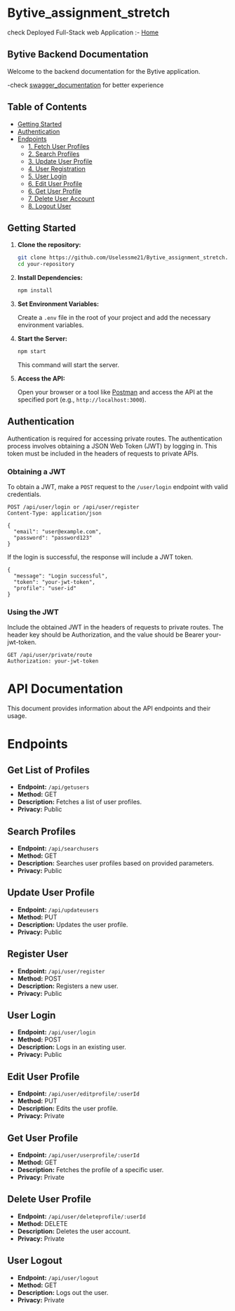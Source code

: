 # Bytive_assignment_stretch

check Deployed Full-Stack web Application :- [Home](https://tiny-lokum-3ee10e.netlify.app)

## Bytive Backend Documentation

Welcome to the backend documentation for the Bytive application.

-check [ swagger_documentation](https://bytive-assignment-stretch-frn4.vercel.app/api-docs/) for better experience

## Table of Contents

- [Getting Started](#getting-started)
- [Authentication](#authentication)
- [Endpoints](#endpoints)
  - [1. Fetch User Profiles](#1-fetch-user-profiles)
  - [2. Search Profiles](#2-search-profiles)
  - [3. Update User Profile](#3-update-user-profile)
  - [4. User Registration](#4-user-registration)
  - [5. User Login](#5-user-login)
  - [6. Edit User Profile](#6-edit-user-profile)
  - [6. Get User Profile](#6-get-user-profile)
  - [7. Delete User Account](#7-delete-user-account)
  - [8. Logout User](#8-logout-user)

## Getting Started

1. **Clone the repository:**

    ```bash
    git clone https://github.com/Uselessme21/Bytive_assignment_stretch.git
    cd your-repository
    ```

2. **Install Dependencies:**

    ```bash
    npm install
    ```

3. **Set Environment Variables:**

    Create a `.env` file in the root of your project and add the necessary environment variables. 

4. **Start the Server:**

    ```bash
    npm start
    ```

    This command will start the server. 

5. **Access the API:**

    Open your browser or a tool like [Postman](https://www.postman.com/) and access the API at the specified port (e.g., `http://localhost:3000`).

## Authentication

Authentication is required for accessing private routes. The authentication process involves obtaining a JSON Web Token (JWT) by logging in. This token must be included in the headers of requests to private APIs.

### Obtaining a JWT

To obtain a JWT, make a `POST` request to the `/user/login` endpoint with valid credentials.

```http
POST /api/user/login or /api/user/register
Content-Type: application/json

{
  "email": "user@example.com",
  "password": "password123"
}
```

If the login is successful, the response will include a JWT token.
```http
{
  "message": "Login successful",
  "token": "your-jwt-token",
  "profile": "user-id"
}
```
### Using the JWT
Include the obtained JWT in the headers of requests to private routes. The header key should be Authorization, and the value should be Bearer your-jwt-token.

```http
GET /api/user/private/route
Authorization: your-jwt-token

```
  # API Documentation

This document provides information about the API endpoints and their usage.


# Endpoints 
## Get List of Profiles

- **Endpoint:** `/api/getusers`
- **Method:** GET
- **Description:** Fetches a list of user profiles.
- **Privacy:** Public

## Search Profiles

- **Endpoint:** `/api/searchusers`
- **Method:** GET
- **Description:** Searches user profiles based on provided parameters.
- **Privacy:** Public

## Update User Profile

- **Endpoint:** `/api/updateusers`
- **Method:** PUT
- **Description:** Updates the user profile.
- **Privacy:** Public

## Register User

- **Endpoint:** `/api/user/register`
- **Method:** POST
- **Description:** Registers a new user.
- **Privacy:** Public

## User Login

- **Endpoint:** `/api/user/login`
- **Method:** POST
- **Description:** Logs in an existing user.
- **Privacy:** Public

## Edit User Profile

- **Endpoint:** `/api/user/editprofile/:userId`
- **Method:** PUT
- **Description:** Edits the user profile.
- **Privacy:** Private

## Get User Profile

- **Endpoint:** `/api/user/userprofile/:userId`
- **Method:** GET
- **Description:** Fetches the profile of a specific user.
- **Privacy:** Private

## Delete User Profile

- **Endpoint:** `/api/user/deleteprofile/:userId`
- **Method:** DELETE
- **Description:** Deletes the user account.
- **Privacy:** Private

## User Logout

- **Endpoint:** `/api/user/logout`
- **Method:** GET
- **Description:** Logs out the user.
- **Privacy:** Private


